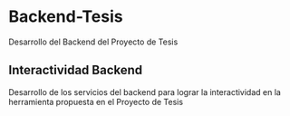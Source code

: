 # Backend-Tesis
Desarrollo del Backend del Proyecto de Tesis

## Interactividad Backend
Desarrollo de los servicios del backend para lograr la interactividad en la herramienta propuesta en el Proyecto de Tesis
